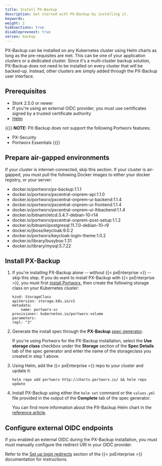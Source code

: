 ```yaml
---
title: Install PX-Backup
description: Get started with PX-Backup by installing it.
keywords:
weight: 2
hidesections: true
disableprevnext: true
series: backup
---
```


PX-Backup can be installed on any Kubernetes cluster using Helm charts as long as the pre-requisites are met. This can be one of your application clusters or a dedicated cluster. Since it's a multi-cluster backup solution, PX-Backup does not need to be installed on every cluster that will be backed-up. Instead, other clusters are simply added through the PX-Backup user interface.

## Prerequisites

* Stork 2.5.0 or newer
* If you're using an external OIDC provider, you must use certificates signed by a trusted certificate authority
* [Helm](https://helm.sh/docs/intro/install/)

{{<info>}}
**NOTE:** PX-Backup does not support the following Portworx features:

* PX-Security
* Portworx Essentials
{{</info>}}

## Prepare air-gapped environments

If your cluster is internet-connected, skip this section. If your cluster is air-gapped, you must pull the following Docker images to either your docker registry, or your server:

* docker.io/portworx/px-backup:1.1.1
* docker.io/portworx/pxcentral-onprem-api:1.1.0
* docker.io/portworx/pxcentral-onprem-ui-backend:1.1.4
* docker.io/portworx/pxcentral-onprem-ui-frontend:1.1.4
* docker.io/portworx/pxcentral-onprem-ui-lhbackend:1.1.4
* docker.io/bitnami/etcd:3.4.7-debian-10-r14
* docker.io/portworx/pxcentral-onprem-post-setup:1.1.2
* docker.io/bitnami/postgresql:11.7.0-debian-10-r9
* docker.io/jboss/keycloak:9.0.2
* docker.io/portworx/keycloak-login-theme:1.0.2
* docker.io/library/busybox:1.31
* docker.io/library/mysql:5.7.22

## Install PX-Backup

1. If you're installing PX-Backup alone -- without {{< pxEnterprise >}} -- skip this step. If you do want to install PX-Backup with {{< pxEnterprise >}}, you must first [install Portworx](https://docs.portworx.com/portworx-install-with-kubernetes/), then create the following storage class on your Kubernetes cluster:

    ```text
    kind: StorageClass
    apiVersion: storage.k8s.io/v1
    metadata:
        name: portworx-sc
    provisioner: kubernetes.io/portworx-volume
    parameters:
    repl: "3"
    ```

2. Generate the install spec through the **PX-Backup** [spec generator](https://central.portworx.com/specGen/wizard).

     If you're using Portworx for the PX-Backup installation, select the **Use storage class** checkbox under the **Storage** section of the **Spec Details** tab of the spec generator and enter the name of the storageclass you created in step 1 above.

2. Using Helm, add the {{< pxEnterprise >}} repo to your cluster and update it:
    <!-- I may instead just push these two steps together and refer users to the spec generator -->

    ```text
    helm repo add portworx http://charts.portworx.io/ && helm repo update
    ```

2. Install PX-Backup using either the `helm set` command or the `values.yml` file provided in the output of the **Complete** tab of the spec generator.

    You can find more information about the PX-Backup Helm chart in the [reference article](/reference/install-helm-chart/).

## Configure external OIDC endpoints

If you enabled an external OIDC during the PX-Backup installation, you must must manually configure the redirect URI in your OIDC provider.

Refer to the [Set up login redirects](https://docs.portworx.com/portworx-install-with-kubernetes/operate-and-maintain-on-kubernetes/pxcentral-onprem/set-up-login-redirects) section of the {{< pxEnterprise >}} documentation for instructions.

